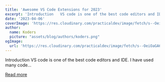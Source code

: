 ```yaml
---
title: 'Awesome VS Code Extensions for 2023'
excerpt: 'Introduction   VS code is one of the best code editors and IDE. I have used many code...'
date: '2023-04-06'
coverImage: 'https://res.cloudinary.com/practicaldev/image/fetch/s--OeiOaGA6--/c_imagga_scale,f_auto,fl_progressive,h_420,q_auto,w_1000/https://dev-to-uploads.s3.amazonaws.com/uploads/articles/x3j9vld160a66aagkxvp.png'
author:
  name: Koders
  picture: "assets/blog/authors/koders.png"
ogImage:
  url: 'https://res.cloudinary.com/practicaldev/image/fetch/s--OeiOaGA6--/c_imagga_scale,f_auto,fl_progressive,h_420,q_auto,w_1000/https://dev-to-uploads.s3.amazonaws.com/uploads/articles/x3j9vld160a66aagkxvp.png'
---
```


Introduction   VS code is one of the best code editors and IDE. I have used many code...

[Read more](https://dev.to/surajondev/awesome-vs-code-extensions-for-2023-2i1b)
